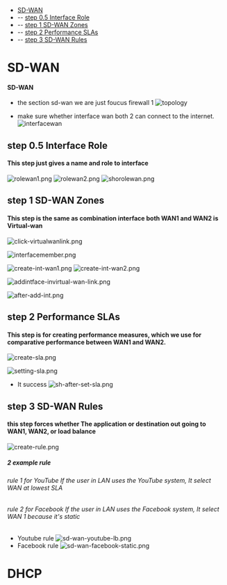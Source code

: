 ﻿
- [SD-WAN](#SD-WAN)
-  -- [step 0.5 Interface  Role](#step0.5InterfaceRole)
-  -- [step 1 SD-WAN Zones](#step1SD-WANZones)
-  -- [step 2 Performance SLAs](#step2PerformanceSLAs)
-  -- [step 3  SD-WAN Rules](#step3SD-WANRules)


# SD-WAN
####  <a name='SD-WAN'></a>SD-WAN
   
- the section sd-wan we are just foucus firewall 1 
![topology](image-sdwan/typology.png)

- make sure whether interface wan both 2 can connect to the internet.
![interfacewan](image-sdwan/interfacewan.png)


##  <a name='step0.5InterfaceRole'></a>step 0.5 Interface  Role
#### This step just gives a name and role to interface 

![rolewan1.png](image-sdwan/rolewan1.png)
![rolewan2.png](image-sdwan/rolewan2.png)
![shorolewan.png](image-sdwan/shorolewan.png)


##  <a name='step1SD-WANZones'></a>step 1 SD-WAN Zones
#### This step is the same as combination interface both WAN1 and WAN2 is Virtual-wan 

![click-virtualwanlink.png](image-sdwan/click-virtualwanlink.png)

![interfacemember.png](image-sdwan/interfacemember.png)


![create-int-wan1.png](image-sdwan/create-int-wan1.png)
![create-int-wan2.png](image-sdwan/create-int-wan2.png)

![addintface-invirtual-wan-link.png](image-sdwan/addintface-invirtual-wan-link.png)

![after-add-int.png](image-sdwan/after-add-int.png)

##  <a name='step2PerformanceSLAs'></a>step 2 Performance SLAs
#### This step is for creating performance measures, which we use for comparative performance between WAN1 and WAN2.


![create-sla.png](image-sdwan/create-sla.png)

![setting-sla.png](image-sdwan/setting-sla.png)

- It success
![sh-after-set-sla.png](image-sdwan/sh-after-set-sla.png)


##  <a name='step3SD-WANRules'></a>step 3  SD-WAN Rules
#### this step forces whether The application or destination out going to WAN1, WAN2, or load balance    

![create-rule.png](image-sdwan/create-rule.png)


##### 2 example rule
###### rule 1 for YouTube If the user in LAN uses the YouTube system, It select WAN at lowest SLA
###### rule 2 for Facebook If the user in LAN uses the Facebook system, It select WAN 1 because it's static

- Youtube rule
![sd-wan-youtube-lb.png](image-sdwan/sd-wan-youtube-lb.png)
- Facebook rule
![sd-wan-facebook-static.png](image-sdwan/sd-wan-facebook-static.png)


# DHCP

